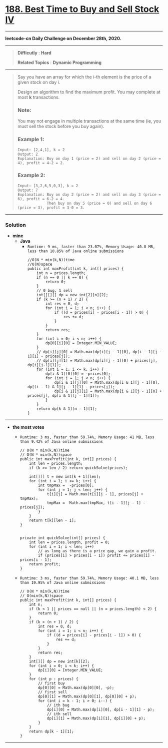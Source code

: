 # [188. Best Time to Buy and Sell Stock IV](https://leetcode.com/problems/best-time-to-buy-and-sell-stock-iv/)
---

**leetcode-cn Daily Challenge on December 28th, 2020.**

---

> **Difficutly** : **Hard**
>
> **Related Topics** : **Dynamic Programming**

---

> Say you have an array for which the i-th element is the price of a given stock on day i.
>
> Design an algorithm to find the maximum profit. You may complete at most **k** transactions.
>
> ### Note:
> You may not engage in multiple transactions at the same time (ie, you must sell the stock before you buy again).
>
> ### Example 1:
> ```
> Input: [2,4,1], k = 2
> Output: 2
> Explanation: Buy on day 1 (price = 2) and sell on day 2 (price = 4), profit = 4-2 = 2.
> ```
>
> ### Example 2:
> ```
> Input: [3,2,6,5,0,3], k = 2
> Output: 7
> Explanation: Buy on day 2 (price = 2) and sell on day 3 (price = 6), profit = 6-2 = 4.
>              Then buy on day 5 (price = 0) and sell on day 6 (price = 3), profit = 3-0 = 3.
> ```

---

### Solution
* **mine**
  * **Java**
    * `Runtime: 9 ms, faster than 23.07%, Memory Usage: 40.8 MB, less than 10.85% of Java online submissions`
      ```
      //O(N * min(k,N))time
      //O(N)space
      public int maxProfit(int k, int[] prices) {
          int n = prices.length;
          if (n == 0 || k == 0) {
              return 0;
          }
          // 0 bug, 1 sell
          int[][][] dp = new int[2][n][2];
          if (k >= (n + 1) / 2) {
              int res = 0, d;
              for (int i = 1; i < n; i++) {
                  if ((d = prices[i] - prices[i - 1]) > 0) {
                      res += d;
                  }
              }
              return res;
          }
          for (int i = 0; i < n; i++) {
              dp[0][i][0] = Integer.MIN_VALUE;
          }
          // dp[i][j][0] = Math.max(dp[i][j - 1][0], dp[i - 1][j - 1][1] - prices[j]);
          // dp[i][j][1] = Math.max(dp[i][j - 1][0] + prices[j], dp[i][j-1][1]);
          for (int i = 1; i <= k; i++) {
              dp[i & 1][0][0] = -prices[0];
              for (int j = 1; j < n; j++) {
                  dp[i & 1][j][0] = Math.max(dp[i & 1][j - 1][0], dp[(i - 1) & 1][j - 1][1] - prices[j]);
                  dp[i & 1][j][1] = Math.max(dp[i & 1][j - 1][0] + prices[j], dp[i & 1][j - 1][1]);
              }
          }
          return dp[k & 1][n - 1][1];
      }
      ```
      
      
---


* **the most votes**
  * `Runtime: 3 ms, faster than 59.74%, Memory Usage: 41 MB, less than 9.42% of Java online submissions`
    ```
    // O(N * min(k,N))time
    // O(N * min(k,N))space
    public int maxProfit(int k, int[] prices) {
        int len = prices.length;
        if (k >= len / 2) return quickSolve(prices);
        
        int[][] t = new int[k + 1][len];
        for (int i = 1; i <= k; i++) {
            int tmpMax =  -prices[0];
            for (int j = 1; j < len; j++) {
                t[i][j] = Math.max(t[i][j - 1], prices[j] + tmpMax);
                tmpMax =  Math.max(tmpMax, t[i - 1][j - 1] - prices[j]);
            }
        }
        return t[k][len - 1];
    }
    

    private int quickSolve(int[] prices) {
        int len = prices.length, profit = 0;
        for (int i = 1; i < len; i++)
            // as long as there is a price gap, we gain a profit.
            if (prices[i] > prices[i - 1]) profit += prices[i] - prices[i - 1];
        return profit;
    }
    ```
    
  * `Runtime: 3 ms, faster than 59.74%, Memory Usage: 40.1 MB, less than 19.95% of Java online submissions`
    ```
    // O(N * min(k,N))time
    // O(min(k,N))space
    public int maxProfit(int k, int[] prices) {
        int n;
        if (k < 1 || prices == null || (n = prices.length) < 2) {
            return 0;
        }
        if (k > (n + 1) / 2) {
            int res = 0, d;
            for (int i = 1; i < n; i++) {
                if ((d = prices[i] - prices[i - 1]) > 0) {
                    res += d;
                }
            }
            return res;
        }
        int[][] dp = new int[k][2];
        for (int i = 0; i < k; i++) {
            dp[i][0] = Integer.MIN_VALUE;
        }
        for (int p : prices) {
            // first buy
            dp[0][0] = Math.max(dp[0][0], -p);
            // first sell
            dp[0][1] = Math.max(dp[0][1], dp[0][0] + p);
            for (int i = k - 1; i > 0; i--) {
                // ith bug
                dp[i][0] = Math.max(dp[i][0], dp[i - 1][1] - p);
                // ith sell
                dp[i][1] = Math.max(dp[i][1], dp[i][0] + p);
            }
        }
        return dp[k - 1][1];
    }
    ```
    
---
